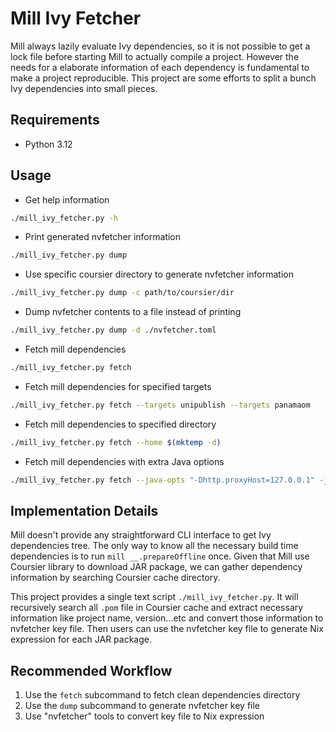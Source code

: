 # Mill Ivy Fetcher

Mill always lazily evaluate Ivy dependencies, so it is not possible to get a
lock file before starting Mill to actually compile a project. However the needs
for a elaborate information of each dependency is fundamental to make a project
reproducible. This project are some efforts to split a bunch Ivy dependencies
into small pieces.

## Requirements

* Python 3.12

## Usage

* Get help information

```bash
./mill_ivy_fetcher.py -h
```

* Print generated nvfetcher information

```bash
./mill_ivy_fetcher.py dump
```

* Use specific coursier directory to generate nvfetcher information

```bash
./mill_ivy_fetcher.py dump -c path/to/coursier/dir
```

* Dump nvfetcher contents to a file instead of printing

```bash
./mill_ivy_fetcher.py dump -d ./nvfetcher.toml
```

* Fetch mill dependencies

```bash
./mill_ivy_fetcher.py fetch
```

* Fetch mill dependencies for specified targets

```bash
./mill_ivy_fetcher.py fetch --targets unipublish --targets panamaom
```

* Fetch mill dependencies to specified directory

```bash
./mill_ivy_fetcher.py fetch --home $(mktemp -d)
```

* Fetch mill dependencies with extra Java options

```bash
./mill_ivy_fetcher.py fetch --java-opts "-Dhttp.proxyHost=127.0.0.1" -j "-Dhttp.proxyPort=1234"
```

## Implementation Details

Mill doesn't provide any straightforward CLI interface to get Ivy dependencies
tree. The only way to know all the necessary build time dependencies is to run
`mill __.prepareOffline` once. Given that Mill use Coursier library to download
JAR package, we can gather dependency information by searching Coursier cache
directory.

This project provides a single text script `./mill_ivy_fetcher.py`. It will
recursively search all `.pom` file in Coursier cache and extract necessary
information like project name, version...etc and convert those information to
nvfetcher key file. Then users can use the nvfetcher key file to generate Nix
expression for each JAR package.

## Recommended Workflow

1. Use the `fetch` subcommand to fetch clean dependencies directory
2. Use the `dump` subcommand to generate nvfetcher key file
3. Use "nvfetcher" tools to convert key file to Nix expression
